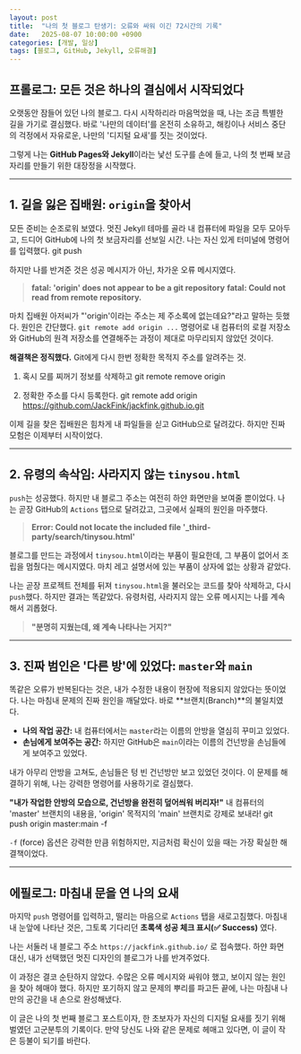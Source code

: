```yaml
---
layout: post
title:  "나의 첫 블로그 탄생기: 오류와 싸워 이긴 72시간의 기록"
date:   2025-08-07 10:00:00 +0900
categories: [개발, 일상]
tags: [블로그, GitHub, Jekyll, 오류해결]
---
```


## 프롤로그: 모든 것은 하나의 결심에서 시작되었다

오랫동안 잠들어 있던 나의 블로그. 다시 시작하리라 마음먹었을 때, 나는 조금 특별한 길을 가기로
결심했다. 바로 '나만의 데이터'를 온전히 소유하고, 해킹이나 서비스 중단의 걱정에서 자유로운,
나만의 '디지털 요새'를 짓는 것이었다.

그렇게 나는 **GitHub Pages와 Jekyll**이라는 낯선 도구를 손에 들고, 나의 첫 번째 보금자리를
만들기 위한 대장정을 시작했다.

---

## 1. 길을 잃은 집배원: `origin`을 찾아서

모든 준비는 순조로워 보였다. 멋진 Jekyll 테마를 골라 내 컴퓨터에 파일을 모두 모아두고, 드디어
GitHub에 나의 첫 보금자리를 선보일 시간. 나는 자신 있게 터미널에 명령어를 입력했다.
git push


하지만 나를 반겨준 것은 성공 메시지가 아닌, 차가운 오류 메시지였다.

> **fatal: 'origin' does not appear to be a git repository**
> **fatal: Could not read from remote repository.**

마치 집배원 아저씨가 "'origin'이라는 주소는 제 주소록에 없는데요?"라고 말하는 듯했다. 원인은
간단했다. `git remote add origin ...` 명령어로 내 컴퓨터의 로컬 저장소와 GitHub의 원격 저장소를
연결해주는 과정이 제대로 마무리되지 않았던 것이다.

**해결책은 정직했다.** Git에게 다시 한번 정확한 목적지 주소를 알려주는 것.
1. 혹시 모를 찌꺼기 정보를 삭제하고
git remote remove origin

2. 정확한 주소를 다시 등록한다.
git remote add origin https://github.com/JackFink/jackfink.github.io.git


이제 길을 찾은 집배원은 힘차게 내 파일들을 싣고 GitHub으로 달려갔다. 하지만 진짜 모험은 이제부터
시작이었다.

---

## 2. 유령의 속삭임: 사라지지 않는 `tinysou.html`

`push`는 성공했다. 하지만 내 블로그 주소는 여전히 하얀 화면만을 보여줄 뿐이었다. 나는 곧장
GitHub의 `Actions` 탭으로 달려갔고, 그곳에서 실패의 원인을 마주했다.

> **Error: Could not locate the included file '_third-party/search/tinysou.html'**

블로그를 만드는 과정에서 `tinysou.html`이라는 부품이 필요한데, 그 부품이 없어서 조립을 멈췄다는
메시지였다. 마치 레고 설명서에 있는 부품이 상자에 없는 상황과 같았다.

나는 곧장 프로젝트 전체를 뒤져 `tinysou.html`을 불러오는 코드를 찾아 삭제하고, 다시 `push`했다.
하지만 결과는 똑같았다. 유령처럼, 사라지지 않는 오류 메시지는 나를 계속해서 괴롭혔다.

> **"분명히 지웠는데, 왜 계속 나타나는 거지?"**

---

## 3. 진짜 범인은 '다른 방'에 있었다: `master`와 `main`

똑같은 오류가 반복된다는 것은, 내가 수정한 내용이 현장에 적용되지 않았다는 뜻이었다. 나는 마침내
문제의 진짜 원인을 깨달았다. 바로 **브랜치(Branch)**의 불일치였다.

*   **나의 작업 공간:** 내 컴퓨터에서는 `master`라는 이름의 안방을 열심히 꾸미고 있었다.
*   **손님에게 보여주는 공간:** 하지만 GitHub은 `main`이라는 이름의 건넌방을 손님들에게 보여주고
있었다.

내가 아무리 안방을 고쳐도, 손님들은 텅 빈 건넌방만 보고 있었던 것이다. 이 문제를 해결하기 위해,
나는 강력한 명령어를 사용하기로 결심했다.

**"내가 작업한 안방의 모습으로, 건넌방을 완전히 덮어씌워 버리자!"**
내 컴퓨터의 'master' 브랜치의 내용을, 'origin' 목적지의 'main' 브랜치로 강제로 보내라!
git push origin master:main -f


`-f` (force) 옵션은 강력한 만큼 위험하지만, 지금처럼 확신이 있을 때는 가장 확실한 해결책이었다.

---

## 에필로그: 마침내 문을 연 나의 요새

마지막 `push` 명령어를 입력하고, 떨리는 마음으로 `Actions` 탭을 새로고침했다. 마침내 내 눈앞에
나타난 것은, 그토록 기다리던 **초록색 성공 체크 표시(✅ Success)** 였다.

나는 서둘러 내 블로그 주소 `https://jackfink.github.io/` 로 접속했다. 하얀 화면 대신, 내가
선택했던 멋진 디자인의 블로그가 나를 반겨주었다.

이 과정은 결코 순탄하지 않았다. 수많은 오류 메시지와 싸워야 했고, 보이지 않는 원인을 찾아 헤매야
했다. 하지만 포기하지 않고 문제의 뿌리를 파고든 끝에, 나는 마침내 나만의 공간을 내 손으로
완성해냈다.

이 글은 나의 첫 번째 블로그 포스트이자, 한 초보자가 자신의 디지털 요새를 짓기 위해 벌였던
고군분투의 기록이다. 만약 당신도 나와 같은 문제로 헤매고 있다면, 이 글이 작은 등불이 되기를
바란다.